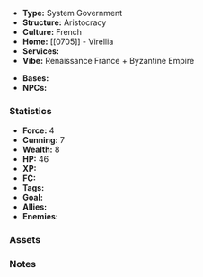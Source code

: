 - **Type:** System Government
- **Structure:** Aristocracy
- **Culture:** French
- **Home:** [[0705]] - Virellia
- **Services:** 
- **Vibe:** Renaissance France + Byzantine Empire
* **Bases:** 
* **NPCs:** 
### Statistics
* **Force:** 4
* **Cunning:** 7 
* **Wealth:** 8
* **HP:** 46
* **XP:** 
* **FC:** 
* **Tags:**
* **Goal:**
* **Allies:** 
* **Enemies:** 
### Assets

### Notes
